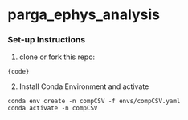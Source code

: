 # parga_ephys_analysis
### Set-up Instructions

1. clone or fork this repo:
```
{code}
```
2. Install Conda Environment and activate
```
conda env create -n compCSV -f envs/compCSV.yaml
conda activate -n compCSV
```
